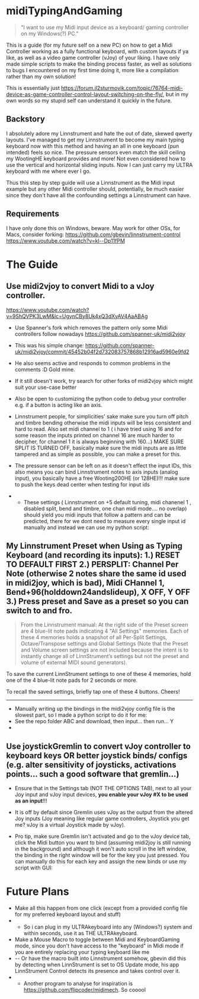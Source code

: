 # midiTypingAndGaming
> "I want to use my Midi input device as a keyboard/ gaming controller on my Windows(?) PC."

This is a guide (for my future self on a new PC) on how to get a Midi Controller working as a fully functional keyboard, with custom layouts if ya like, as well as a video game controller (vJoy) of your liking.
I have only made simple scripts to make the binding process faster, as well as solutions to bugs I encountered on my first time doing it, more like a compilation rather than my own solution!

This is essentially just https://forum.il2sturmovik.com/topic/76764-midi-device-as-game-controller-control-layout-switching-on-the-fly/, but in my own words so my stupid self can understand it quickly in the future.

## Backstory
I absolutely adore my Linnstrument and hate the out of date, skewed qwerty layouts. I've managed to get my Linnstrument to become my main typing keyboard now with this method and having an all in one keyboard (pun intended) feels so nice. The pressure sensors even match the skill ceiling my WootingHE keyboard provides and more!  Not even considered how to use the vertical and horizontal sliding inputs. Now I can just carry my ULTRA keyboard with me where ever I go.

Thus this step by step guide will use a Linnstrument as the Midi input example but any other Midi controller should, potentially, be much easier since they don't have all the confounding settings a Linnstrument can have.

## Requirements
I have only done this on Windows, beware.
May work for other OSs, for Macs, consider forking: https://github.com/gbevin/linnstrument-control
https://www.youtube.com/watch?v=kl--Dp11fPM

# The Guide

## Use midi2vjoy to convert Midi to a vJoy controller.
https://www.youtube.com/watch?v=9ShQVPK3LwM&lc=UgynCBy8Uk4xQ3dXyAV4AaABAg
- Use Spanner's fork which removes the pattern only some Midi controllers follow nowadays https://github.com/spanner-uk/midi2vjoy
- This was his simple change: https://github.com/spanner-uk/midi2vjoy/commit/45452b04f2d732083757868b12916ad5960e9fd2
- He also seems active and responds to common problems in the comments :D Gold mine.
- If it still doesn't work, try search for other forks of midi2vjoy which might suit your use-case better
- Also be open to customizing the python code to debug your controller e.g. if a button is acting like an axis. 

- Linnstrument people, for simplicities' sake make sure you turn off pitch and timbre bending otherwise the midi inputs will be less consistent and hard to read. Also set midi channel to 1 ( i have tried using 16 and for some reason the inputs printed on channel 16 are much harder to decipher, for channel 1 it is always beginning with 160...) MAKE SURE SPLIT IS TURNED OFF, basically make sure the midi inputs are as little tampered and as simple as possible, you can make a preset for this.
- The pressure sensor can be left on as it doesn't effect the input IDs, this also means you can bind Linnstrument notes to axis inputs (analog input), you basically have a free Wooting200HE (or 128HE)!!! make sure to push the keys dead center when testing for input ids
- - These settings ( Linnstrument on +5 default tuning, midi chanenel 1 , disabled split, bend and timbre, one chan midi mode.... no overlap) should yield you midi inputs that follow a pattern and can be predicted, there for we dont need to measure every single input id manually and instead we can use my python script:

My Linnstrument Preset when Using as Typing Keyboard (and recording its inputs):
1.) RESET TO DEFAULT FIRST
2.) PERSPLIT: Channel Per Note (otherwise 2 notes share the same id used in midi2joy, which is bad), Midi CHannel 1, Bend+96(holddown24andslideup), X OFF, Y OFF
3.) Press preset and Save as a preset so you can switch to and fro.
---
> From the Linnstrument manual:
At the right side of the Preset screen are 4 blue-lit note pads indicating 4 "All Settings" memories. Each of these 4 memories holds a snapshot of all Per-Split Settings, Octave/Transpose settings and Global Settings (Note that the Preset and Volume screen settings are not included because the intent is to instantly change all of LinnStrument’s settings but not the preset and volume of external MIDI sound generators).

To save the current LinnStrument settings to one of these 4 memories, hold one of the 4 blue-lit note pads for 2 seconds or more.

To recall the saved settings, briefly tap one of these 4 buttons.
Cheers!


---



- Manually writing up the bindings in the midi2vjoy config file is the slowest part, so I made a python script to do it for me:
- See the repo folder ABC and download, then input... then run... Y
- 
## Use joystickGremlin to convert vJoy controller to keyboard keys OR better joystick binds/ configs (e.g. alter sensitivity of joysticks, activations points... such a good software that gremlin...)
- Ensure that in the Settings tab (NOT THE OPTIONS TAB), next to all your Joy input and vJoy input devices, **you enable your vJoy #X to be used as an input**!!!
- It is off by default since Gremlin uses vJoy as the output from the altered Joy inputs (Joy meaning like regular game controllers, Joystick you get me? vJoy is a virtual Joystick made by vJoy).

- Pro tip, make sure Gremlin isn't activated and go to the vJoy device tab, click the Midi button you want to bind (assuming midi2joy is still running in the background) and although it won't auto scroll in the left window, the binding in the right window will be for the key you just pressed. You can manually do this for each key and assign the new binds or use my script with GUI:
# Future Plans

- Make all this happen from one click (except from a provided config file for my preferred keyboard layout and stuff)
- - So i can plug in my ULTRAkeyboard into any (Windows?) system and within seconds, use it as THE ULTRAkeyboard.
- Make a Mouse Macro to toggle between Midi and KeyboardGaming mode, since you don't have access to the "keyboard" in Midi mode if you are entirely replacing your typing keyboard like me
- -- Or have the macro built into Linnstrument somehow, gbevin did this by detecting when LinnStrument is set to OS Update mode, his app LinnStrument Control detects its presence and takes control over it.
- - Another program to analyse for inspiration is https://github.com/flipcoder/midimech. So cooool

